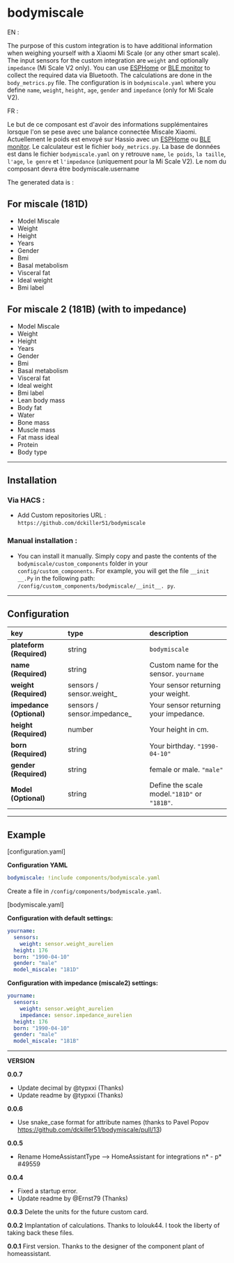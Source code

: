 # bodymiscale

EN :

The purpose of this custom integration is to have additional information when weighing yourself with a Xiaomi Mi Scale (or any other smart scale). The input sensors for the custom integration are `weight` and optionally `impedance` (Mi Scale V2 only). You can use [ESPHome](https://esphome.io/) or [BLE monitor](https://github.com/custom-components/ble_monitor) to collect the required data via Bluetooth. The calculations are done in the `body_metrics.py` file. The configuration is in `bodymiscale.yaml` where you define `name`, `weight`, `height`, `age`, `gender` and `impedance` (only for Mi Scale V2).

FR : 

Le but de ce composant est d'avoir des informations supplémentaires lorsque l'on se pese avec une balance connectée Miscale Xiaomi. Actuellement le poids est envoyé sur Hassio avec un [ESPHome](https://esphome.io/) ou [BLE monitor](https://github.com/custom-components/ble_monitor). Le calculateur est le fichier `body_metrics.py`. La base de données est dans le fichier `bodymiscale.yaml` on y retrouve `name`, `le poids`, `la taille`, `l'age`, `le genre` et `l'impedance` (uniquement pour la Mi Scale V2). Le nom du composant devra être bodymiscale.username

The generated data is :

## For miscale (181D)

- Model Miscale
- Weight
- Height
- Years
- Gender
- Bmi
- Basal metabolism
- Visceral fat
- Ideal weight
- Bmi label

## For miscale 2 (181B) (with to impedance)

- Model Miscale
- Weight
- Height
- Years
- Gender
- Bmi
- Basal metabolism
- Visceral fat
- Ideal weight
- Bmi label
- Lean body mass
- Body fat
- Water
- Bone mass
- Muscle mass
- Fat mass ideal
- Protein
- Body type
 
************* 
 
## Installation

### Via HACS : 
* Add Custom repositories URL : `https://github.com/dckiller51/bodymiscale`

### Manual installation :
- You can install it manually. Simply copy and paste the contents of the 
`bodymiscale/custom_components` folder in your` config/custom_components`. 
For example, you will get the file `__init __.Py` in the following path:
`/config/custom_components/bodymiscale/__init__. py`.

*************

## Configuration
key | type | description
:--- | :--- | :---
**plateform (Required)** | string | `bodymiscale`
**name (Required)** | string | Custom name for the sensor. `yourname`
**weight (Required)** | sensors / sensor.weight_ | Your sensor returning your weight.
**impedance (Optional)** | sensors / sensor.impedance_ | Your sensor returning your impedance.
**height (Required)** | number | Your height in cm. 
**born (Required)** | string | Your birthday. `"1990-04-10"`
**gender (Required)** | string | female or male. `"male"` 
**Model (Optional)** | string | Define the scale model.`"181D"` or `"181B"`.

*************

## Example

[configuration.yaml]

**Configuration YAML**

```yaml
bodymiscale: !include components/bodymiscale.yaml
```
Create a file in `/config/components/bodymiscale.yaml`.

[bodymiscale.yaml]

**Configuration with default settings:**

```yaml
yourname:
  sensors:
    weight: sensor.weight_aurelien
  height: 176
  born: "1990-04-10"
  gender: "male"
  model_miscale: "181D"
```
**Configuration with impedance (miscale2) settings:**

```yaml
yourname:
  sensors:
    weight: sensor.weight_aurelien
    impedance: sensor.impedance_aurelien
  height: 176
  born: "1990-04-10"
  gender: "male"
  model_miscale: "181B"
```

*************

**VERSION**

**0.0.7**
- Update decimal by @typxxi (Thanks)
- Update readme by @typxxi (Thanks)

**0.0.6**
- Use snake_case format for attribute names (thanks to Pavel Popov https://github.com/dckiller51/bodymiscale/pull/13)

**0.0.5**
- Rename HomeAssistantType —> HomeAssistant for integrations n* - p* #49559

**0.0.4**
- Fixed a startup error.
- Update readme by @Ernst79 (Thanks)

**0.0.3**
Delete the units for the future custom card.

**0.0.2**
Implantation of calculations. Thanks to lolouk44. I took the liberty of taking back these files.

**0.0.1**
First version. Thanks to the designer of the component plant of homeassistant.
